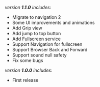 *version **1.1.0** includes*:
- Migrate to navigation 2
- Some UI improvements and animations
- Add Grip view
- Add jump to top button
- Add Fullscreen service
- Support Navigation for fullscreen
- Support Browser Back and Forward
- Support sound null safety
- Fix some bugs

*version **1.0.0** includes*:
- First release
